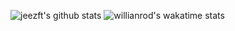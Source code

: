 ![jeezft's github stats](https://github-readme-stats.vercel.app/api?username=jeezft&count_private=true)
![willianrod's wakatime stats](https://github-readme-stats.vercel.app/api/wakatime?username=RyuK2)
